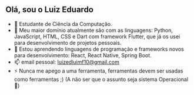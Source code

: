 ## Olá, sou o Luiz Eduardo

- 🏫 Estudante de Ciência da Computação.
- 🧰 Meu maior domínio atualmente são com as linguagens: Python, JavaScript, HTML, CSS e Dart com framework Flutter, que já os usei para desenvolvimento de projetos pessoais.
- 🌱 Estou aprendendo linguagens de programação e frameworks novos para desenvolvimento: React, React Native, Spring Boot.
- 📫 email pessoal: luizedluimf10@gmail.com
- ⚡ Nunca me apego a uma ferramenta, ferramentas devem ser usadas como ferramentas ;) (A não ser que o assunto seja sistema Operacional 🐧)
